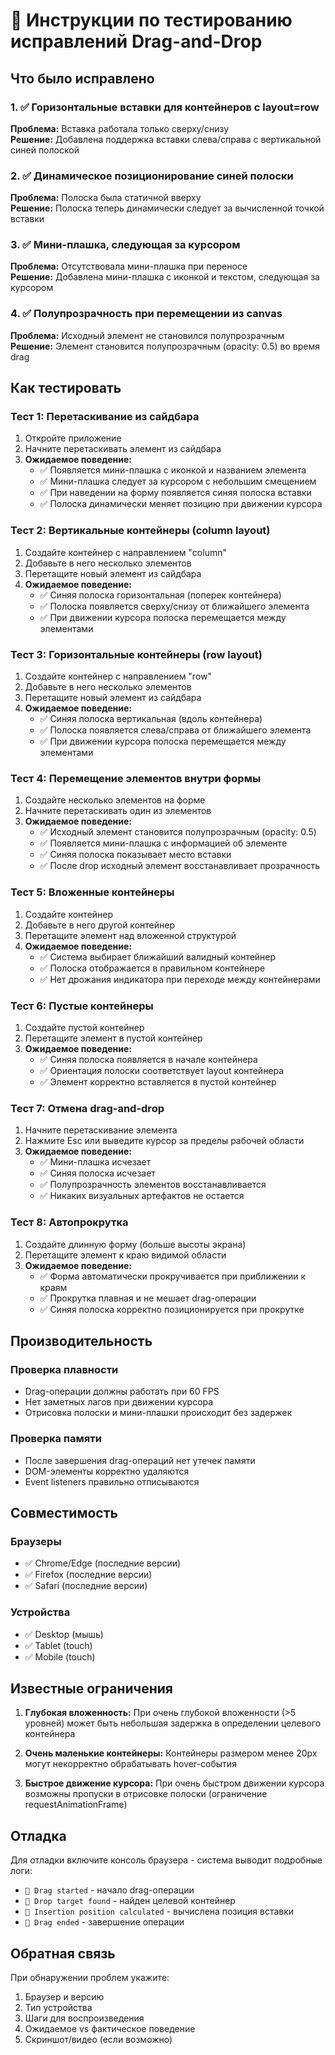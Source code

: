 # 🧪 Инструкции по тестированию исправлений Drag-and-Drop

## Что было исправлено

### 1. ✅ Горизонтальные вставки для контейнеров с layout=row
**Проблема:** Вставка работала только сверху/снизу  
**Решение:** Добавлена поддержка вставки слева/справа с вертикальной синей полоской

### 2. ✅ Динамическое позиционирование синей полоски
**Проблема:** Полоска была статичной вверху  
**Решение:** Полоска теперь динамически следует за вычисленной точкой вставки

### 3. ✅ Мини-плашка, следующая за курсором
**Проблема:** Отсутствовала мини-плашка при переносе  
**Решение:** Добавлена мини-плашка с иконкой и текстом, следующая за курсором

### 4. ✅ Полупрозрачность при перемещении из canvas
**Проблема:** Исходный элемент не становился полупрозрачным  
**Решение:** Элемент становится полупрозрачным (opacity: 0.5) во время drag

## Как тестировать

### Тест 1: Перетаскивание из сайдбара
1. Откройте приложение
2. Начните перетаскивать элемент из сайдбара
3. **Ожидаемое поведение:**
   - ✅ Появляется мини-плашка с иконкой и названием элемента
   - ✅ Мини-плашка следует за курсором с небольшим смещением
   - ✅ При наведении на форму появляется синяя полоска вставки
   - ✅ Полоска динамически меняет позицию при движении курсора

### Тест 2: Вертикальные контейнеры (column layout)
1. Создайте контейнер с направлением "column"
2. Добавьте в него несколько элементов
3. Перетащите новый элемент из сайдбара
4. **Ожидаемое поведение:**
   - ✅ Синяя полоска горизонтальная (поперек контейнера)
   - ✅ Полоска появляется сверху/снизу от ближайшего элемента
   - ✅ При движении курсора полоска перемещается между элементами

### Тест 3: Горизонтальные контейнеры (row layout)
1. Создайте контейнер с направлением "row"
2. Добавьте в него несколько элементов
3. Перетащите новый элемент из сайдбара
4. **Ожидаемое поведение:**
   - ✅ Синяя полоска вертикальная (вдоль контейнера)
   - ✅ Полоска появляется слева/справа от ближайшего элемента
   - ✅ При движении курсора полоска перемещается между элементами

### Тест 4: Перемещение элементов внутри формы
1. Создайте несколько элементов на форме
2. Начните перетаскивать один из элементов
3. **Ожидаемое поведение:**
   - ✅ Исходный элемент становится полупрозрачным (opacity: 0.5)
   - ✅ Появляется мини-плашка с информацией об элементе
   - ✅ Синяя полоска показывает место вставки
   - ✅ После drop исходный элемент восстанавливает прозрачность

### Тест 5: Вложенные контейнеры
1. Создайте контейнер
2. Добавьте в него другой контейнер
3. Перетащите элемент над вложенной структурой
4. **Ожидаемое поведение:**
   - ✅ Система выбирает ближайший валидный контейнер
   - ✅ Полоска отображается в правильном контейнере
   - ✅ Нет дрожания индикатора при переходе между контейнерами

### Тест 6: Пустые контейнеры
1. Создайте пустой контейнер
2. Перетащите элемент в пустой контейнер
3. **Ожидаемое поведение:**
   - ✅ Синяя полоска появляется в начале контейнера
   - ✅ Ориентация полоски соответствует layout контейнера
   - ✅ Элемент корректно вставляется в пустой контейнер

### Тест 7: Отмена drag-and-drop
1. Начните перетаскивание элемента
2. Нажмите Esc или выведите курсор за пределы рабочей области
3. **Ожидаемое поведение:**
   - ✅ Мини-плашка исчезает
   - ✅ Синяя полоска исчезает
   - ✅ Полупрозрачность элементов восстанавливается
   - ✅ Никаких визуальных артефактов не остается

### Тест 8: Автопрокрутка
1. Создайте длинную форму (больше высоты экрана)
2. Перетащите элемент к краю видимой области
3. **Ожидаемое поведение:**
   - ✅ Форма автоматически прокручивается при приближении к краям
   - ✅ Прокрутка плавная и не мешает drag-операции
   - ✅ Синяя полоска корректно позиционируется при прокрутке

## Производительность

### Проверка плавности
- Drag-операции должны работать при 60 FPS
- Нет заметных лагов при движении курсора
- Отрисовка полоски и мини-плашки происходит без задержек

### Проверка памяти
- После завершения drag-операций нет утечек памяти
- DOM-элементы корректно удаляются
- Event listeners правильно отписываются

## Совместимость

### Браузеры
- ✅ Chrome/Edge (последние версии)
- ✅ Firefox (последние версии)
- ✅ Safari (последние версии)

### Устройства
- ✅ Desktop (мышь)
- ✅ Tablet (touch)
- ✅ Mobile (touch)

## Известные ограничения

1. **Глубокая вложенность:** При очень глубокой вложенности (>5 уровней) может быть небольшая задержка в определении целевого контейнера

2. **Очень маленькие контейнеры:** Контейнеры размером менее 20px могут некорректно обрабатывать hover-события

3. **Быстрое движение курсора:** При очень быстром движении курсора возможны пропуски в отрисовке полоски (ограничение requestAnimationFrame)

## Отладка

Для отладки включите консоль браузера - система выводит подробные логи:
- `🎯 Drag started` - начало drag-операции
- `🎯 Drop target found` - найден целевой контейнер
- `🎯 Insertion position calculated` - вычислена позиция вставки
- `🎯 Drag ended` - завершение операции

## Обратная связь

При обнаружении проблем укажите:
1. Браузер и версию
2. Тип устройства
3. Шаги для воспроизведения
4. Ожидаемое vs фактическое поведение
5. Скриншот/видео (если возможно)